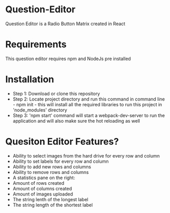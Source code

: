 # Question-Editor
  Question Editor is a Radio Button Matrix created in React

# Requirements
  This question editor requires npm and NodeJs pre installed

# Installation
- Step 1: Download or clone this repository
- Step 2: Locate project directory and run this command in command line - npm init - this will install all the required libraries to run this project in 'node_modules' directory
- Step 3: 'npm start' command will start a webpack-dev-server to run the application and will also make sure the hot reloading as well

# Quesiton Editor Features?
- Ability to select images from the hard drive for every row and column
- Ability to set labels for every row and column
- Ability to add new rows and columns
- Ability to remove rows and columns
- A statistics pane on the right:
- Amount of rows created
- Amount of columns created
- Amount of images uploaded
- The string lenth of the longest label
- The string length of the shortest label
